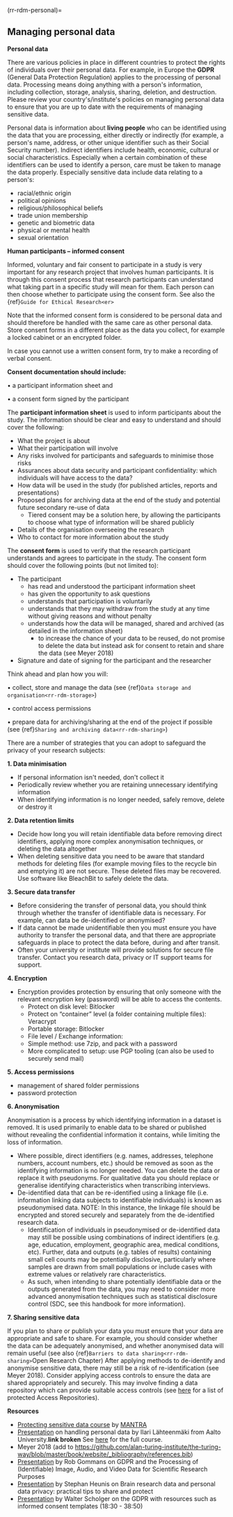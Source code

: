 (rr-rdm-personal)=

## Managing personal data

**Personal data**

There are various policies in place in different countries to protect the rights of individuals over their personal data. 
For example, in Europe the **GDPR** (General Data Protection Regulation) applies to the processing of personal data. 
Processing means doing anything with a person's information, including collection, storage, analysis, sharing, deletion, and destruction. 
Please review your country's/institute's policies on managing personal data to ensure that you are up to date with the requirements of managing sensitive data. 

Personal data is information about **living people** who can be identified using the data that you are processing, either directly or indirectly (for example, a person's name, address, or other unique identifier such as their Social Security number). 
Indirect identifiers include health, economic, cultural or social characteristics. 
Especially when a certain combination of these identifiers can be used to identify a person, care must be taken to manage the data properly. 
Especially sensitive data include data relating to a person's: 
* racial/ethnic origin
* political opinions
* religious/philosophical beliefs
* trade union membership
* genetic and biometric data
* physical or mental health
* sexual orientation


**Human participants – informed consent**

Informed, voluntary and fair consent to participate in a study is very important for any research project that involves human participants. 
It is through this consent process that research participants can understand what taking part in a specific study will mean for them. 
Each person can then choose whether to participate using the consent form. 
See also the {ref}`Guide for Ethical Research<er>`

Note that the informed consent form is considered to be personal data and should therefore be handled with the same care as other personal data. Store consent forms in a different place as the data you collect, for example a locked cabinet or an encrypted folder.

In case you cannot use a written consent form, try to make a recording of verbal consent. 

**Consent documentation should include:**

•	a participant information sheet and

•	a consent form signed by the participant

The **participant information sheet** is used to inform participants about the study. The information should be  clear and easy to understand and should cover the following:
* What the project is about
* What their participation will involve
* Any risks involved for participants and safeguards to minimise those risks
* Assurances about data security and participant confidentiality: which individuals will have access to the data?
* How data will be used in the study (for published articles, reports and presentations)
* Proposed plans for archiving data at the end of the study and potential future secondary re-use of data
    * Tiered consent may be a solution here, by allowing the participants to choose what type of information will be shared publicly 
* Details of the organisation overseeing the research
* Who to contact for more information about the study

The **consent form** is used to verify that the research participant understands and agrees to participate in the study.
The consent form should cover the following points (but not limited to):
* The participant
    * has read and understood the participant information sheet
    * has given the opportunity to ask questions
    * understands that participation is voluntarily
    * understands that they may withdraw from the study at any time without giving reasons and without penalty
    * understands how the data will be managed, shared and archived (as detailed in the information sheet)
       * to increase the chance of your data to be reused, do not promise to delete the data but instead ask for consent to retain and share the data (see Meyer 2018)
* Signature and date of signing for the participant and the researcher

Think ahead and plan how you will:

•	collect, store and manage the data (see {ref}`Data storage and organisation<rr-rdm-storage>`)

•	control access permissions

•	prepare data for archiving/sharing at the end of the project if possible (see {ref}`Sharing and archiving data<rr-rdm-sharing>`)


There are a number of strategies that you can adopt to safeguard the privacy of your research subjects:

**1. Data minimisation**

* If personal information isn't needed, don't collect it
* Periodically review whether you are retaining unnecessary identifying information
* When identifying information is no longer needed, safely remove, delete or destroy it

**2. Data retention limits**
* Decide how long you will retain identifiable data before removing direct identifiers, applying more complex anonymisation techniques, or deleting the data altogether
* When deleting sensitive data you need to be aware that standard methods for deleting files (for example moving files to the recycle bin and emptying it) are not secure. These deleted files may be recovered. Use software like BleachBit to safely delete the data.

**3. Secure data transfer**
* Before considering the transfer of personal data, you should think through whether the transfer of identifiable data is necessary. 
For example, can data be de-identified or anonymised? 
* If data cannot be made unidentifiable then you must ensure you have authority to transfer the personal data, and that there are appropriate safeguards in place to protect the data before, during and after transit.
* Often your university or institute will provide solutions for secure file transfer. 
Contact you research data, privacy or IT support teams for support. 

**4. Encryption** 
* Encryption provides protection by ensuring that only someone with the relevant encryption key (password) will be able to access the contents.
    * Protect on disk level: Bitlocker
    * Protect on “container” level (a folder containing multiple files):  Veracrypt
    * Portable storage: Bitlocker
    * File level / Exchange information:
    * Simple method: use 7zip, and pack with a password
    * More complicated to setup: use PGP tooling (can also be used to securely send mail)

**5. Access permissions**
* management of shared folder permissions
* password protection


**6. Anonymisation**

Anonymisation is a process by which identifying information in a dataset is removed. 
It is used primarily to enable data to be shared or published without revealing the confidential information it contains, while limiting the loss of information.
* Where possible, direct identifiers (e.g. names, addresses, telephone numbers, account numbers, etc.) should be removed as soon as the identifying information is no longer needed. 
You can delete the data or replace it with pseudonyms. 
For qualitative data you should replace or generalise identifying characteristics when transcribing interviews.
* De-identified data that can be re-identified using a linkage file (i.e. information linking data subjects to identifiable individuals) is known as pseudonymised data. 
NOTE: In this instance, the linkage file should be encrypted and stored securely and separately from the de-identified research data.
  * Identification of individuals in pseudonymised or de-identified data may still be possible using combinations of indirect identifiers (e.g. age, education, employment, geographic area, medical conditions, etc). 
Further, data and outputs (e.g. tables of results) containing small cell counts may be potentially disclosive, particularly where samples are drawn from small populations or include cases with extreme values or relatively rare characteristics.
   * As such, when intending to share potentially identifiable data or the outputs generated from the data, you may need to consider more advanced anonymisation techniques such as statistical disclosure control (SDC, see this handbook for more information).

**7. Sharing sensitive data**

If you plan to share or publish your data you must ensure that your data are appropriate and safe to share. 
For example, you should consider whether the data can be adequately anonymised, and whether anonymised data will remain useful (see also {ref}`Barriers to data sharing<rr-rdm-sharing>`Open Research Chapter)
After applying methods to de-identify and anonymise sensitive data, there may still be a risk of re-identification (see Meyer 2018). 
Consider applying access controls to ensure the data are shared appropriately and securely. 
This may involve finding a data repository which can provide suitable access controls (see [here](https://osf.io/tvyxz/wiki/8.%20Approved%20Protected%20Access%20Repositories/) for a list of protected Access Repositories).


**Resources**
* [Protecting sensitive data course](https://mantra.edina.ac.uk/protectionrightsandaccess) by [MANTRA](https://mantra.edina.ac.uk)
* [Presentation](https://aaltofi-my.sharepoint.com/:v:/g/personal/mikhail_kuklin_aalto_fi/EUPL6OVoQnFKldi1-KXYnFUBuNczPPsP3wcDVEv23ZUDoA?e=7NoECy) on handling personal data by Ilari Lähteenmäki from Aalto University.**link broken** See [here](https://www.aalto.fi/en/services/rdm-training) for the full course.
* Meyer 2018 (add to https://github.com/alan-turing-institute/the-turing-way/blob/master/book/website/_bibliography/references.bib)
* [Presentation](https://www.youtube.com/watch?v=H2mv6q4WwOU&) by Rob Gommans on GDPR and the Processing of (Identifiable) Image, Audio, and Video Data for Scientific Research Purposes
* [Presentation](https://youtu.be/_3bufely0c0) by Stephan Heunis on Brain research data and personal data privacy: practical tips to share and protect
* [Presentation](https://youtu.be/eAKhI0qde2w?t=1104) by Walter Scholger on the GDPR with resources such as informed consent templates (18:30 - 38:50)


